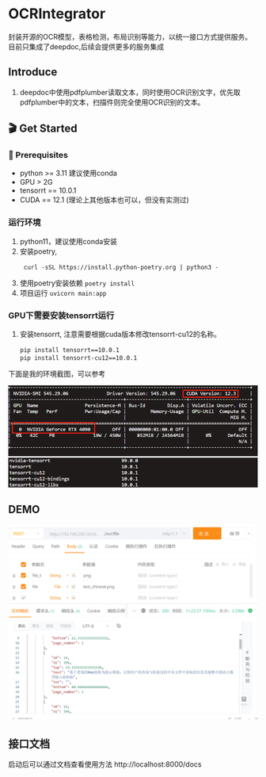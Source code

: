 # OCRIntegrator
封装开源的OCR模型，表格检测，布局识别等能力，以统一接口方式提供服务。 目前只集成了deepdoc,后续会提供更多的服务集成

## Introduce
1. deepdoc中使用pdfplumber读取文本，同时使用OCR识别文字，优先取pdfplumber中的文本，扫描件则完全使用OCR识别的文本。
## 🎬 Get Started
### 📝 Prerequisites
* python >= 3.11  建议使用conda
* GPU > 2G
* tensorrt == 10.0.1  
* CUDA == 12.1  (理论上其他版本也可以，但没有实测过)
### 运行环境
1. python11，建议使用conda安装
2. 安装poetry,
   ```shell
    curl -sSL https://install.python-poetry.org | python3 -
    ```
3. 使用poetry安装依赖
    `poetry install `
4. 项目运行
    `uvicorn main:app`

### GPU下需要安装tensorrt运行
1. 安装tensorrt, 注意需要根据cuda版本修改tensorrt-cu12的名称。
   ```shell
   pip install tensorrt==10.0.1
   pip install tensorrt-cu12==10.0.1
   ```
下面是我的环境截图，可以参考

![img.png](imgs/nvidia-smi.png)
![img.png](imgs/tensorrt_version.png)

## DEMO
![img.png](imgs/demo.png)

## 接口文档
启动后可以通过文档查看使用方法
http://localhost:8000/docs
